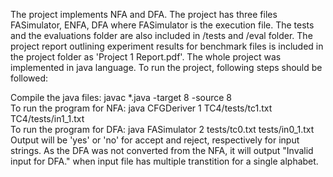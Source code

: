 The project implements NFA and DFA. The project has three files FASimulator, ENFA, DFA where FASimulator is the
execution file. The tests and the evaluations folder are also included in /tests and /eval folder. The project report
outlining experiment results for benchmark files is included in the project folder as 'Project 1 Report.pdf'. The whole
project was implemented in java language. To run the project, following steps should be followed:

Compile the java files: javac *.java -target 8 -source 8 <br>
To run the program for NFA: java CFGDeriver 1 TC4/tests/tc1.txt TC4/tests/in1_1.txt <br>
To run the program for DFA: java FASimulator 2 tests/tc0.txt tests/in0_1.txt <br>
Output will be 'yes' or 'no' for accept and reject, respectively for input strings. As the DFA was not converted from
the NFA, it will output "Invalid input for DFA." when input file has multiple transtition for a single alphabet.